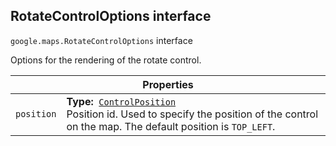 <h2 id="RotateControlOptions"> RotateControlOptions interface </h2><p>
<code><span itemprop="path">google.maps</span>.<span itemprop="name">RotateControlOptions</span></code>
interface
</p><p>Options for the rendering of the rotate control.</p><div class="devsite-table-wrapper"><table class="properties responsive" summary="interface RotateControlOptions - Properties">
<thead>
<tr><th colspan="2">Properties</th>
</tr></thead>
<tbody>
<tr id="RotateControlOptions.position">
<td><code><span>position</span></code></td>
<td><div><strong>Type:</strong>&nbsp; <code><a href="https://github.com/amenadiel/google-maps-documentation/blob/master/docs/ControlPosition.md">ControlPosition</a></code></div>
<div class="desc">Position id. Used to specify the position of the control on the map. The default position is <code>TOP_LEFT</code>.</div></td>
</tr>
</tbody>
</table></div>